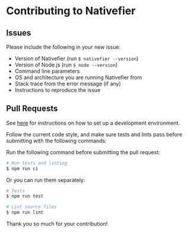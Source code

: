 # Contributing to Nativefier

## Issues

Please include the following in your new issue:

- Version of Nativefier (run `$ nativefier --version`)
- Version of Node.js (run `$ node --version`)
- Command line parameters
- OS and architecture you are running Nativefier from
- Stack trace from the error message (if any)
- Instructions to reproduce the issue

## Pull Requests

See [here](https://github.com/jiahaog/nativefier#development) for instructions on how to set up a development environment.

Follow the current code style, and make sure tests and lints pass before submitting with the following commands:

Run the following command before submitting the pull request:

```bash
# Run tests and linting
$ npm run ci
```

Or you can run them separately:

```bash
# Tests
$ npm run test

# Lint source files
$ npm run lint
```

Thank you so much for your contribution!
